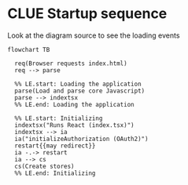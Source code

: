 # CLUE Startup sequence

Look at the diagram source to see the loading events

```mermaid
flowchart TB

  req(Browser requests index.html)
  req --> parse

  %% LE.start: Loading the application
  parse(Load and parse core Javascript)
  parse --> indextsx
  %% LE.end: Loading the application

  %% LE.start: Initializing
  indextsx("Runs React (index.tsx)")
  indextsx --> ia
  ia("initializeAuthorization (OAuth2)")
  restart{{may redirect}}
  ia -.-> restart
  ia --> cs
  cs(Create stores)
  %% LE.end: Initializing
